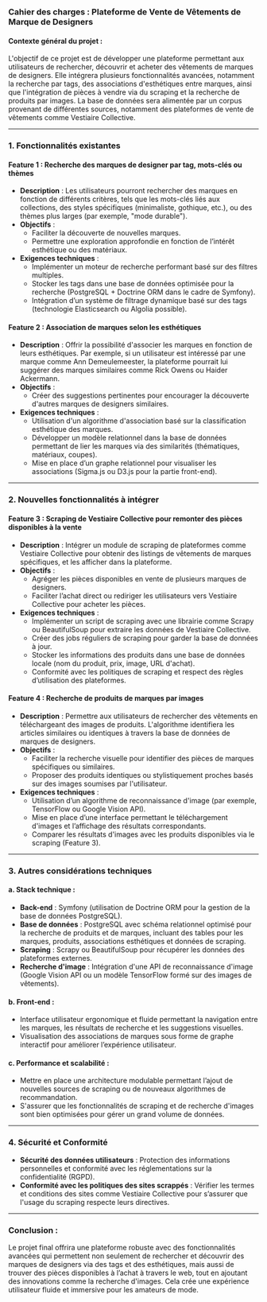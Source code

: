 ### Cahier des charges : Plateforme de Vente de Vêtements de Marque de Designers

#### Contexte général du projet :

L'objectif de ce projet est de développer une plateforme permettant aux utilisateurs de rechercher, découvrir et acheter des vêtements de marques de designers. Elle intégrera plusieurs fonctionnalités avancées, notamment la recherche par tags, des associations d'esthétiques entre marques, ainsi que l'intégration de pièces à vendre via du scraping et la recherche de produits par images. La base de données sera alimentée par un corpus provenant de différentes sources, notamment des plateformes de vente de vêtements comme Vestiaire Collective.

---

### 1. **Fonctionnalités existantes**

#### Feature 1 : **Recherche des marques de designer par tag, mots-clés ou thèmes**

- **Description** : Les utilisateurs pourront rechercher des marques en fonction de différents critères, tels que les mots-clés liés aux collections, des styles spécifiques (minimaliste, gothique, etc.), ou des thèmes plus larges (par exemple, "mode durable").
- **Objectifs** :
  - Faciliter la découverte de nouvelles marques.
  - Permettre une exploration approfondie en fonction de l’intérêt esthétique ou des matériaux.
- **Exigences techniques** :
  - Implémenter un moteur de recherche performant basé sur des filtres multiples.
  - Stocker les tags dans une base de données optimisée pour la recherche (PostgreSQL + Doctrine ORM dans le cadre de Symfony).
  - Intégration d’un système de filtrage dynamique basé sur des tags (technologie Elasticsearch ou Algolia possible).

#### Feature 2 : **Association de marques selon les esthétiques**

- **Description** : Offrir la possibilité d'associer les marques en fonction de leurs esthétiques. Par exemple, si un utilisateur est intéressé par une marque comme Ann Demeulemeester, la plateforme pourrait lui suggérer des marques similaires comme Rick Owens ou Haider Ackermann.
- **Objectifs** :
  - Créer des suggestions pertinentes pour encourager la découverte d'autres marques de designers similaires.
- **Exigences techniques** :
  - Utilisation d'un algorithme d'association basé sur la classification esthétique des marques.
  - Développer un modèle relationnel dans la base de données permettant de lier les marques via des similarités (thématiques, matériaux, coupes).
  - Mise en place d’un graphe relationnel pour visualiser les associations (Sigma.js ou D3.js pour la partie front-end).

---

### 2. **Nouvelles fonctionnalités à intégrer**

#### Feature 3 : **Scraping de Vestiaire Collective pour remonter des pièces disponibles à la vente**

- **Description** : Intégrer un module de scraping de plateformes comme Vestiaire Collective pour obtenir des listings de vêtements de marques spécifiques, et les afficher dans la plateforme.
- **Objectifs** :
  - Agréger les pièces disponibles en vente de plusieurs marques de designers.
  - Faciliter l’achat direct ou rediriger les utilisateurs vers Vestiaire Collective pour acheter les pièces.
- **Exigences techniques** :
  - Implémenter un script de scraping avec une librairie comme Scrapy ou BeautifulSoup pour extraire les données de Vestiaire Collective.
  - Créer des jobs réguliers de scraping pour garder la base de données à jour.
  - Stocker les informations des produits dans une base de données locale (nom du produit, prix, image, URL d'achat).
  - Conformité avec les politiques de scraping et respect des règles d’utilisation des plateformes.

#### Feature 4 : **Recherche de produits de marques par images**

- **Description** : Permettre aux utilisateurs de rechercher des vêtements en téléchargeant des images de produits. L'algorithme identifiera les articles similaires ou identiques à travers la base de données de marques de designers.
- **Objectifs** :
  - Faciliter la recherche visuelle pour identifier des pièces de marques spécifiques ou similaires.
  - Proposer des produits identiques ou stylistiquement proches basés sur des images soumises par l'utilisateur.
- **Exigences techniques** :
  - Utilisation d’un algorithme de reconnaissance d'image (par exemple, TensorFlow ou Google Vision API).
  - Mise en place d’une interface permettant le téléchargement d'images et l’affichage des résultats correspondants.
  - Comparer les résultats d'images avec les produits disponibles via le scraping (Feature 3).

---

### 3. **Autres considérations techniques**

#### a. **Stack technique :**

- **Back-end** : Symfony (utilisation de Doctrine ORM pour la gestion de la base de données PostgreSQL).
- **Base de données** : PostgreSQL avec schéma relationnel optimisé pour la recherche de produits et de marques, incluant des tables pour les marques, produits, associations esthétiques et données de scraping.
- **Scraping** : Scrapy ou BeautifulSoup pour récupérer les données des plateformes externes.
- **Recherche d'image** : Intégration d'une API de reconnaissance d'image (Google Vision API ou un modèle TensorFlow formé sur des images de vêtements).

#### b. **Front-end :**

- Interface utilisateur ergonomique et fluide permettant la navigation entre les marques, les résultats de recherche et les suggestions visuelles.
- Visualisation des associations de marques sous forme de graphe interactif pour améliorer l’expérience utilisateur.

#### c. **Performance et scalabilité** :

- Mettre en place une architecture modulable permettant l’ajout de nouvelles sources de scraping ou de nouveaux algorithmes de recommandation.
- S'assurer que les fonctionnalités de scraping et de recherche d'images sont bien optimisées pour gérer un grand volume de données.

---

### 4. **Sécurité et Conformité**

- **Sécurité des données utilisateurs** : Protection des informations personnelles et conformité avec les réglementations sur la confidentialité (RGPD).
- **Conformité avec les politiques des sites scrappés** : Vérifier les termes et conditions des sites comme Vestiaire Collective pour s’assurer que l'usage du scraping respecte leurs directives.

---

### Conclusion :

Le projet final offrira une plateforme robuste avec des fonctionnalités avancées qui permettent non seulement de rechercher et découvrir des marques de designers via des tags et des esthétiques, mais aussi de trouver des pièces disponibles à l’achat à travers le web, tout en ajoutant des innovations comme la recherche d'images. Cela crée une expérience utilisateur fluide et immersive pour les amateurs de mode.

